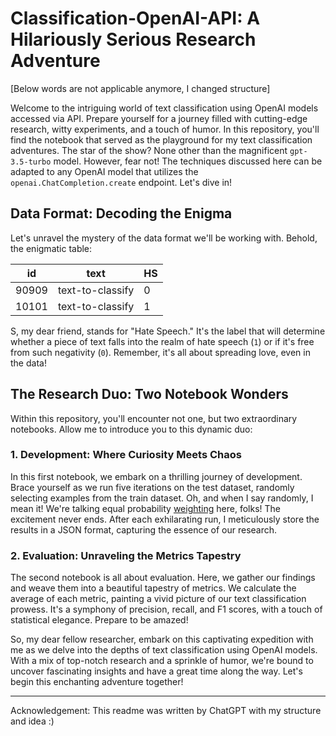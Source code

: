 # Classification-OpenAI-API: A Hilariously Serious Research Adventure

[Below words are not applicable anymore, I changed structure]


Welcome to the intriguing world of text classification using OpenAI models accessed via API. Prepare yourself for a journey filled with cutting-edge research, witty experiments, and a touch of humor. In this repository, you'll find the notebook that served as the playground for my text classification adventures. The star of the show? None other than the magnificent `gpt-3.5-turbo` model. However, fear not! The techniques discussed here can be adapted to any OpenAI model that utilizes the `openai.ChatCompletion.create` endpoint. Let's dive in!

## Data Format: Decoding the Enigma

Let's unravel the mystery of the data format we'll be working with. Behold, the enigmatic table:



| id          | text        | HS    | 
| ----------- | ----------- |---|
| 90909      | text-to-classify       |0|
| 10101   | text-to-classify        |1|

S, my dear friend, stands for "Hate Speech." It's the label that will determine whether a piece of text falls into the realm of hate speech (`1`) or if it's free from such negativity (`0`). Remember, it's all about spreading love, even in the data!



## The Research Duo: Two Notebook Wonders

Within this repository, you'll encounter not one, but two extraordinary notebooks. Allow me to introduce you to this dynamic duo:

### 1. Development: Where Curiosity Meets Chaos

In this first notebook, we embark on a thrilling journey of development. Brace yourself as we run five iterations on the test dataset, randomly selecting examples from the train dataset. Oh, and when I say randomly, I mean it! We're talking equal probability [weighting](https://pandas.pydata.org/docs/reference/api/pandas.DataFrame.sample.html#pandas-dataframe-sample) here, folks! The excitement never ends. After each exhilarating run, I meticulously store the results in a JSON format, capturing the essence of our research.

### 2. Evaluation: Unraveling the Metrics Tapestry

The second notebook is all about evaluation. Here, we gather our findings and weave them into a beautiful tapestry of metrics. We calculate the average of each metric, painting a vivid picture of our text classification prowess. It's a symphony of precision, recall, and F1 scores, with a touch of statistical elegance. Prepare to be amazed!

So, my dear fellow researcher, embark on this captivating expedition with me as we delve into the depths of text classification using OpenAI models. With a mix of top-notch research and a sprinkle of humor, we're bound to uncover fascinating insights and have a great time along the way. Let's begin this enchanting adventure together!

---

Acknowledgement: This readme was written by ChatGPT with my structure and idea :) 
